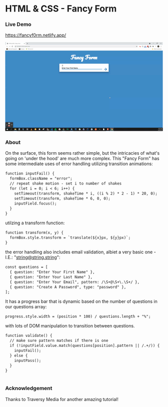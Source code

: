 # HTML & CSS - Fancy Form

### Live Demo

https://fancyf0rm.netlify.app/

![example_gif](./example.gif)

### About

On the surface, this form seems rather simple, but the intricacies of what's going on 'under the hood' are much more complex. This "Fancy Form" has some intermediate uses of error handling utilizing transition animations:

```
function inputFail() {
  formBox.className = "error";
  // repeat shake motion - set i to number of shakes
  for (let i = 0; i < 6; i++) {
    setTimeout(transform, shakeTime * i, ((i % 2) * 2 - 1) * 20, 0);
    setTimeout(transform, shakeTime * 6, 0, 0);
    inputField.focus();
  }
}

```

utilzing a transform function:

```
function transform(x, y) {
  formBox.style.transform = `translate(${x}px, ${y}px)`;
}
```

the error handling also includes email validation, albiet a very basic one - I.E.: "string@string.string":

```
const questions = [
  { question: "Enter Your First Name" },
  { question: "Enter Your Last Name" },
  { question: "Enter Your Email", pattern: /\S+@\S+\.\S+/ },
  { question: "Create A Password", type: "password" },
];

```

It has a progress bar that is dynamic based on the number of questions in our questions array:

```
progress.style.width = (position * 100) / questions.length + "%";

```

with lots of DOM manipulation to transition between questions.

```
function validate() {
  // make sure pattern matches if there is one
  if (!inputField.value.match(questions[position].pattern || /.+/)) {
    inputFail();
  } else {
    inputPass();
  }
}


```

### Acknowledgement

Thanks to Traversy Media for another amazing tutorial!
